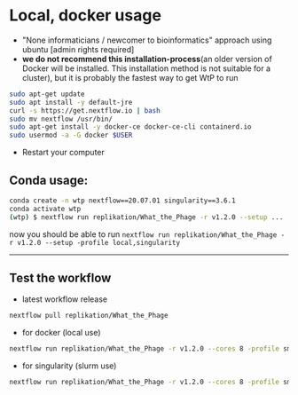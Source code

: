# Local, docker usage
 
* "None informaticians / newcomer to bioinformatics" approach using ubuntu [admin rights required] 
* **we do not recommend this installation-process**(an older version of Docker will be installed. This installation method is not suitable for a cluster), but it is probably the fastest way to get WtP to run
 
```bash
sudo apt-get update
sudo apt install -y default-jre
curl -s https://get.nextflow.io | bash
sudo mv nextflow /usr/bin/
sudo apt-get install -y docker-ce docker-ce-cli containerd.io
sudo usermod -a -G docker $USER
```
 
* Restart your computer


## Conda usage:
```bash
conda create -n wtp nextflow==20.07.01 singularity==3.6.1
conda activate wtp
(wtp) $ nextflow run replikation/What_the_Phage -r v1.2.0 --setup ...
```
now you should be able to run `nextflow run replikation/What_the_Phage -r v1.2.0 --setup -profile local,singularity`

-------------------------------------------------------

## Test the workflow

* latest workflow release  
```bash
nextflow pull replikation/What_the_Phage
```
* for docker (local use)  
```bash
nextflow run replikation/What_the_Phage -r v1.2.0 --cores 8 -profile smalltest,local,docker
```
* for singularity (slurm use)  
```bash
nextflow run replikation/What_the_Phage -r v1.2.0 --cores 8 -profile smalltest,slurm,singularity
```
